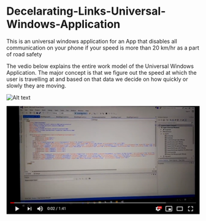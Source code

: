 # Decelarating-Links-Universal-Windows-Application
This is an universal windows application for an App that disables all communication on your phone if your speed is more than 20 km/hr as a part of road safety


The vedio below explains the entire work model of the Universal Windows Application. The major concept is that we figure out the speed at which the user is travelling at and based on that data we decide on how quickly or slowly they are moving.

![Alt text](https://www.youtube.com/watch?v=Le7FF_ah-XE&feature=youtu.be)

[![IMAGE ALT TEXT](https://github.com/akashsrikanth2310/Decelarating-Links-Universal-Windows-Application/blob/master/VedioDemo.PNG)](https://www.youtube.com/watch?v=Le7FF_ah-XE&feature=youtu.be)

